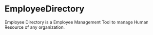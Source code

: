 # EmployeeDirectory
Employee Directory is a Employee Management Tool to manage Human Resource of any organization.
